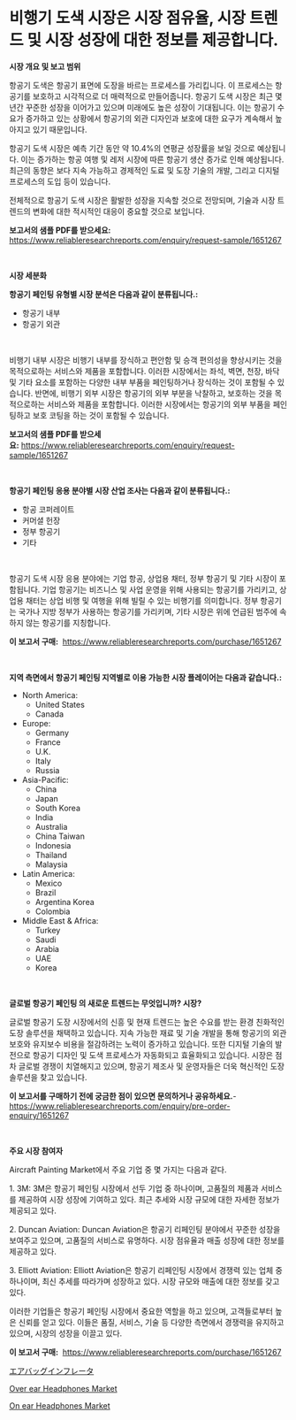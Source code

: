 <p><h1>비행기 도색 시장은 시장 점유율, 시장 트렌드 및 시장 성장에 대한 정보를 제공합니다.</h1></p><p><strong>시장 개요 및 보고 범위</strong></p>
<p><p>항공기 도색은 항공기 표면에 도장을 바르는 프로세스를 가리킵니다. 이 프로세스는 항공기를 보호하고 시각적으로 더 매력적으로 만들어줍니다. 항공기 도색 시장은 최근 몇 년간 꾸준한 성장을 이어가고 있으며 미래에도 높은 성장이 기대됩니다. 이는 항공기 수요가 증가하고 있는 상황에서 항공기의 외관 디자인과 보호에 대한 요구가 계속해서 높아지고 있기 때문입니다.</p><p>항공기 도색 시장은 예측 기간 동안 약 10.4%의 연평균 성장률을 보일 것으로 예상됩니다. 이는 증가하는 항공 여행 및 레저 시장에 따른 항공기 생산 증가로 인해 예상됩니다. 최근의 동향은 보다 지속 가능하고 경제적인 도료 및 도장 기술의 개발, 그리고 디지털 프로세스의 도입 등이 있습니다.</p><p>전체적으로 항공기 도색 시장은 활발한 성장을 지속할 것으로 전망되며, 기술과 시장 트렌드의 변화에 대한 적시적인 대응이 중요할 것으로 보입니다.</p></p>
<p><strong>보고서의 샘플 PDF를 받으세요:</strong> <a href="https://www.reliableresearchreports.com/enquiry/request-sample/1651267">https://www.reliableresearchreports.com/enquiry/request-sample/1651267</a></p>
<p>&nbsp;</p>
<p><strong>시장 세분화</strong></p>
<p><strong>항공기 페인팅 유형별 시장 분석은 다음과 같이 분류됩니다.:</strong></p>
<p><ul><li>항공기 내부</li><li>항공기 외관</li></ul></p>
<p>&nbsp;</p>
<p><p>비행기 내부 시장은 비행기 내부를 장식하고 편안함 및 승객 편의성을 향상시키는 것을 목적으로하는 서비스와 제품을 포함합니다. 이러한 시장에서는 좌석, 벽면, 천장, 바닥 및 기타 요소를 포함하는 다양한 내부 부품을 페인팅하거나 장식하는 것이 포함될 수 있습니다. 반면에, 비행기 외부 시장은 항공기의 외부 부분을 낙찰하고, 보호하는 것을 목적으로하는 서비스와 제품을 포함합니다. 이러한 시장에서는 항공기의 외부 부품을 페인팅하고 보호 코팅을 하는 것이 포함될 수 있습니다.</p></p>
<p><strong>보고서의 샘플 PDF를 받으세요:</strong>&nbsp;<a href="https://www.reliableresearchreports.com/enquiry/request-sample/1651267">https://www.reliableresearchreports.com/enquiry/request-sample/1651267</a></p>
<p>&nbsp;</p>
<p><strong> 항공기 페인팅 응용 분야별 시장 산업 조사는 다음과 같이 분류됩니다.:</strong></p>
<p><ul><li>항공 코퍼레이트</li><li>커머셜 헌장</li><li>정부 항공기</li><li>기타</li></ul></p>
<p>&nbsp;</p>
<p><p>항공기 도색 시장 응용 분야에는 기업 항공, 상업용 채터, 정부 항공기 및 기타 시장이 포함됩니다. 기업 항공기는 비즈니스 및 사업 운영을 위해 사용되는 항공기를 가리키고, 상업용 채터는 상업 비행 및 여행을 위해 빌릴 수 있는 비행기를 의미합니다. 정부 항공기는 국가나 지방 정부가 사용하는 항공기를 가리키며, 기타 시장은 위에 언급된 범주에 속하지 않는 항공기를 지칭합니다.</p></p>
<p><strong>이 보고서 구매:</strong>&nbsp; <a href="https://www.reliableresearchreports.com/purchase/1651267">https://www.reliableresearchreports.com/purchase/1651267</a></p>
<p>&nbsp;</p>
<p><strong>지역 측면에서 항공기 페인팅 지역별로 이용 가능한 시장 플레이어는 다음과 같습니다.:</strong></p>
<p><ul>
    <li>
        North America:
        <ul>
            <li>United States</li>
            <li>Canada</li>
        </ul>
    </li>
    <li>
        Europe:
        <ul>
            <li>Germany</li>
            <li>France</li>
            <li>U.K.</li>
            <li>Italy</li>
            <li>Russia</li>
        </ul>
    </li>
    <li>
        Asia-Pacific:
        <ul>
            <li>China</li>
            <li>Japan</li>
            <li>South Korea</li>
            <li>India</li>
            <li>Australia</li>
            <li>China Taiwan</li>
            <li>Indonesia</li>
            <li>Thailand</li>
            <li>Malaysia</li>
        </ul>
    </li>
    <li>
        Latin America:
        <ul>
            <li>Mexico</li>
            <li>Brazil</li>
            <li>Argentina Korea</li>
            <li>Colombia</li>
        </ul>
    </li>
    <li>
        Middle East & Africa:
        <ul>
            <li>Turkey</li>
            <li>Saudi</li>
            <li>Arabia</li>
            <li>UAE</li>
            <li>Korea</li>
        </ul>
    </li>
    </ul></p>
<p>&nbsp;</p>
<p><strong>글로벌 항공기 페인팅 의 새로운 트렌드는 무엇입니까? 시장?</strong></p>
<p><p>글로벌 항공기 도장 시장에서의 신흥 및 현재 트렌드는 높은 수요를 받는 환경 친화적인 도장 솔루션을 채택하고 있습니다. 지속 가능한 재료 및 기술 개발을 통해 항공기의 외관 보호와 유지보수 비용을 절감하려는 노력이 증가하고 있습니다. 또한 디지털 기술의 발전으로 항공기 디자인 및 도색 프로세스가 자동화되고 효율화되고 있습니다. 시장은 점차 글로벌 경쟁이 치열해지고 있으며, 항공기 제조사 및 운영자들은 더욱 혁신적인 도장 솔루션을 찾고 있습니다.</p></p>
<p><strong>이 보고서를 구매하기 전에 궁금한 점이 있으면 문의하거나 공유하세요.</strong>- <a href="https://www.reliableresearchreports.com/enquiry/pre-order-enquiry/1651267">https://www.reliableresearchreports.com/enquiry/pre-order-enquiry/1651267</a></p>
<p>&nbsp;</p>
<p><strong>주요 시장 참여자</strong></p>
<p><p>Aircraft Painting Market에서 주요 기업 중 몇 가지는 다음과 같다.</p><p>1. 3M: 3M은 항공기 페인팅 시장에서 선두 기업 중 하나이며, 고품질의 제품과 서비스를 제공하여 시장 성장에 기여하고 있다. 최근 추세와 시장 규모에 대한 자세한 정보가 제공되고 있다.</p><p>2. Duncan Aviation: Duncan Aviation은 항공기 리페인팅 분야에서 꾸준한 성장을 보여주고 있으며, 고품질의 서비스로 유명하다. 시장 점유율과 매출 성장에 대한 정보를 제공하고 있다.</p><p>3. Elliott Aviation: Elliott Aviation은 항공기 리페인팅 시장에서 경쟁력 있는 업체 중 하나이며, 최신 추세를 따라가며 성장하고 있다. 시장 규모와 매출에 대한 정보를 갖고 있다.</p><p>이러한 기업들은 항공기 페인팅 시장에서 중요한 역할을 하고 있으며, 고객들로부터 높은 신뢰를 얻고 있다. 이들은 품질, 서비스, 기술 등 다양한 측면에서 경쟁력을 유지하고 있으며, 시장의 성장을 이끌고 있다.</p></p>
<p><strong>이 보고서 구매:</strong>&nbsp;&nbsp;<a href="https://www.reliableresearchreports.com/purchase/1651267">https://www.reliableresearchreports.com/purchase/1651267</a></p>
<p><p><a href="https://medium.com/@annchovey2023/%E3%82%A8%E3%82%A2%E3%83%90%E3%83%83%E3%82%B0%E3%82%A4%E3%83%B3%E3%83%95%E3%83%AC%E3%83%BC%E3%82%BF%E3%81%AE%E5%B8%82%E5%A0%B4%E8%A6%8F%E6%A8%A1%E3%81%A8%E5%B8%82%E5%A0%B4%E5%8B%95%E5%90%91-%E5%AE%8C%E5%85%A8%E3%81%AA%E6%A5%AD%E7%95%8C%E6%A6%82%E8%A6%81-2024%E5%B9%B4%E3%81%8B%E3%82%892031%E5%B9%B4%E3%81%BE%E3%81%A7-e1ccbcd1f786">エアバッグインフレータ</a></p><p><a href="https://github.com/edytherolanlouisejk1miz0wig/Market-Research-Report-List-1/blob/main/over-ear-headphones-market.md">Over ear Headphones Market</a></p><p><a href="https://github.com/peachesmcdowel1/Market-Research-Report-List-2/blob/main/on-ear-headphones-market.md">On ear Headphones Market</a></p></p>
